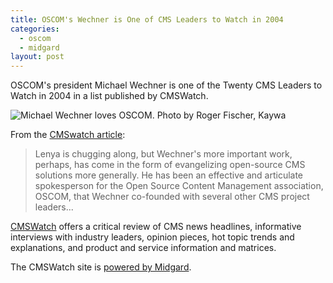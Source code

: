 ```yaml
---
title: OSCOM's Wechner is One of CMS Leaders to Watch in 2004
categories:
  - oscom
  - midgard
layout: post
---
```

OSCOM's president Michael Wechner is one of the Twenty CMS Leaders to Watch in 2004 in a list published by CMSWatch.

![Michael Wechner loves OSCOM. Photo by Roger Fischer, Kaywa](https://d2vqpl3tx84ay5.cloudfront.net/thumb_mob19_1074879240.jpg)

From the [CMSwatch article](http://www.cmswatch.com/Features/PeopleWatch/FeaturedPeople/?feature_id=99):

> Lenya is chugging along, but Wechner's more important work, perhaps, has come in the form of evangelizing open-source CMS solutions more generally. He has been an effective and articulate spokesperson for the Open Source Content Management association, OSCOM, that Wechner co-founded with several other CMS project leaders...

[CMSWatch](http://www.cmswatch.com) offers a critical review of CMS news headlines, informative interviews with industry leaders, opinion pieces, hot topic trends and explanations, and product and service information and matrices.

The CMSWatch site is [powered by Midgard](http://www.cmswatch.com/CMSWatch/AboutUs/).
